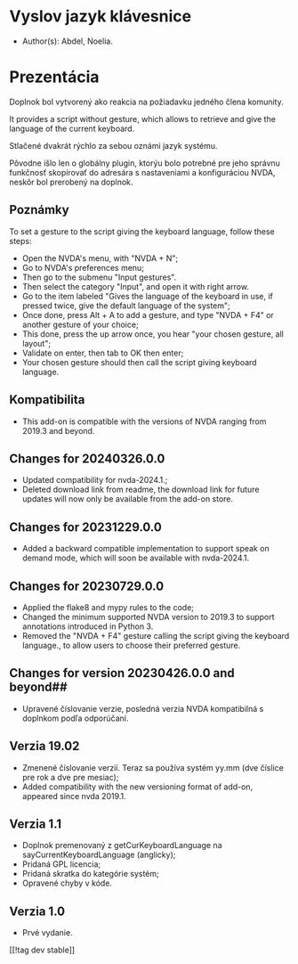 # Vyslov jazyk klávesnice #

* Author(s): Abdel, Noelia.

# Prezentácia #

Doplnok bol vytvorený ako reakcia na požiadavku jedného člena komunity.

It provides a script without gesture, which allows to retrieve and give the
language of the current keyboard.

Stlačené dvakrát rýchlo za sebou oznámi jazyk systému.

Pôvodne išlo len o globálny plugin, ktorýu bolo potrebné pre jeho správnu
funkčnosť skopírovať do adresára s nastaveniami a konfiguráciou NVDA, neskôr
bol prerobený na doplnok.

## Poznámky ##

To set a gesture to the script giving the keyboard language, follow these
steps:

* Open the NVDA's menu, with "NVDA + N";
* Go to NVDA's preferences menu;
* Then go to the submenu "Input gestures".
* Then select the category "Input", and open it with right arrow.
* Go to the item labeled "Gives the language of the keyboard in use, if
  pressed twice, give the default language of the system";
* Once done, press Alt + A to add a gesture, and type "NVDA + F4" or another
  gesture of your choice;
* This done, press the up arrow once, you hear "your chosen gesture, all
  layout";
* Validate on enter, then tab to OK then enter;
* Your chosen gesture should then call the script giving keyboard language.

## Kompatibilita ##

* This add-on is compatible with the versions of NVDA ranging from 2019.3
  and beyond.

## Changes for 20240326.0.0

* Updated compatibility for nvda-2024.1.;
* Deleted download link from readme, the download link for future updates
  will now only be available from the add-on store.

## Changes for 20231229.0.0 ##

* Added a backward compatible implementation to support speak on demand
  mode, which will soon be available with nvda-2024.1.

## Changes for 20230729.0.0 ##

* Applied the flake8 and mypy rules to the code;
* Changed the minimum supported NVDA version to 2019.3 to support
  annotations introduced in Python 3.
* Removed the "NVDA + F4" gesture calling the script giving the keyboard
  language., to allow users to choose their preferred gesture.

## Changes for version 20230426.0.0 and beyond##

* Upravené číslovanie verzie, posledná verzia NVDA kompatibilná s doplnkom
  podľa odporúčaní.

## Verzia 19.02 ##

* Zmenené číslovanie verzií. Teraz sa používa systém yy.mm (dve číslice pre
  rok a dve pre mesiac);
* Added compatibility with the new versioning format of add-on, appeared
  since nvda 2019.1.

## Verzia 1.1 ##

* Doplnok premenovaný z getCurKeyboardLanguage na sayCurrentKeyboardLanguage
  (anglicky);
* Pridaná GPL licencia;
* Pridaná skratka do kategórie systém;
* Opravené chyby v kóde.

## Verzia 1.0 ##

* Prvé vydanie.

[[!tag dev stable]]
